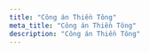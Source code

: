 ```yaml
---
title: "Công án Thiền Tông"
meta_title: "Công án Thiền Tông"
description: "Công án Thiền Tông"
---
```

